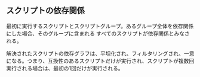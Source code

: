## スクリプトの依存関係

最初に実行するスクリプトとスクリプトグループ。あるグループ全体を依存関係にした場合、そのグループに含まれる すべてのスクリプトが依存関係とみなされる。

解決されたスクリプトの依存グラフは、平坦化され、フィルタリングされ、一意になる。つまり、互換性のあるスクリプトだけが実行され、スクリプトが複数回実行される場合は、最初の1回だけが実行される。

